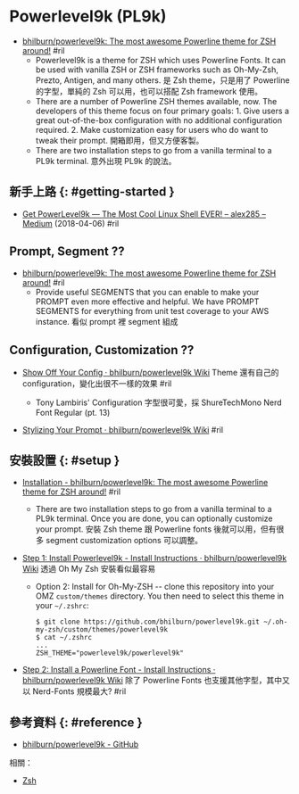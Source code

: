 # Powerlevel9k (PL9k)

  - [bhilburn/powerlevel9k: The most awesome Powerline theme for ZSH around\!](https://github.com/bhilburn/powerlevel9k) #ril
      - Powerlevel9k is a theme for ZSH which uses Powerline Fonts. It can be used with vanilla ZSH or ZSH frameworks such as Oh-My-Zsh, Prezto, Antigen, and many others. 是 Zsh theme，只是用了 Powerline 的字型，單純的 Zsh 可以用，也可以搭配 Zsh framework 使用。
      - There are a number of Powerline ZSH themes available, now. The developers of this theme focus on four primary goals: 1. Give users a great out-of-the-box configuration with no additional configuration required. 2. Make customization easy for users who do want to tweak their prompt. 開箱即用，但又方便客製。
      - There are two installation steps to go from a vanilla terminal to a PL9k terminal. 意外出現 PL9k 的說法。

## 新手上路 {: #getting-started }

  - [Get PowerLevel9k — The Most Cool Linux Shell EVER\! – alex285 – Medium](https://medium.com/@alex285/get-powerlevel9k-the-most-cool-linux-shell-ever-1c38516b0caa) (2018-04-06) #ril

## Prompt, Segment ??

  - [bhilburn/powerlevel9k: The most awesome Powerline theme for ZSH around\!](https://github.com/bhilburn/powerlevel9k) #ril
      - Provide useful SEGMENTS that you can enable to make your PROMPT even more effective and helpful. We have PROMPT SEGMENTS for everything from unit test coverage to your AWS instance. 看似 prompt 裡 segment 組成

## Configuration, Customization ??

  - [Show Off Your Config · bhilburn/powerlevel9k Wiki](https://github.com/bhilburn/powerlevel9k/wiki/Show-Off-Your-Config) Theme 還有自己的 configuration，變化出很不一樣的效果 #ril
      - Tony Lambiris' Configuration 字型很可愛，採 ShureTechMono Nerd Font Regular (pt. 13)

  - [Stylizing Your Prompt · bhilburn/powerlevel9k Wiki](https://github.com/bhilburn/powerlevel9k/wiki/Stylizing-Your-Prompt) #ril

## 安裝設置 {: #setup }

  - [Installation - bhilburn/powerlevel9k: The most awesome Powerline theme for ZSH around\!](https://github.com/bhilburn/powerlevel9k#installation) #ril
      - There are two installation steps to go from a vanilla terminal to a PL9k terminal. Once you are done, you can optionally customize your prompt. 安裝 Zsh theme 跟 Powerline fonts 後就可以用，但有很多 segment customization options 可以調整。

  - [Step 1: Install Powerlevel9k - Install Instructions · bhilburn/powerlevel9k Wiki](https://github.com/bhilburn/powerlevel9k/wiki/Install-Instructions#step-1-install-powerlevel9k) 透過 Oh My Zsh 安裝看似最容易
      - Option 2: Install for Oh-My-ZSH -- clone this repository into your OMZ `custom/themes` directory. You then need to select this theme in your `~/.zshrc`:

            $ git clone https://github.com/bhilburn/powerlevel9k.git ~/.oh-my-zsh/custom/themes/powerlevel9k
            $ cat ~/.zshrc
            ...
            ZSH_THEME="powerlevel9k/powerlevel9k"

  - [Step 2: Install a Powerline Font - Install Instructions · bhilburn/powerlevel9k Wiki](https://github.com/bhilburn/powerlevel9k/wiki/Install-Instructions#step-2-install-a-powerline-font) 除了 Powerline Fonts 也支援其他字型，其中又以 Nerd-Fonts 規模最大? #ril

## 參考資料 {: #reference }

  - [bhilburn/powerlevel9k - GitHub](https://github.com/bhilburn/powerlevel9k)

相關：

  - [Zsh](zsh.md)
